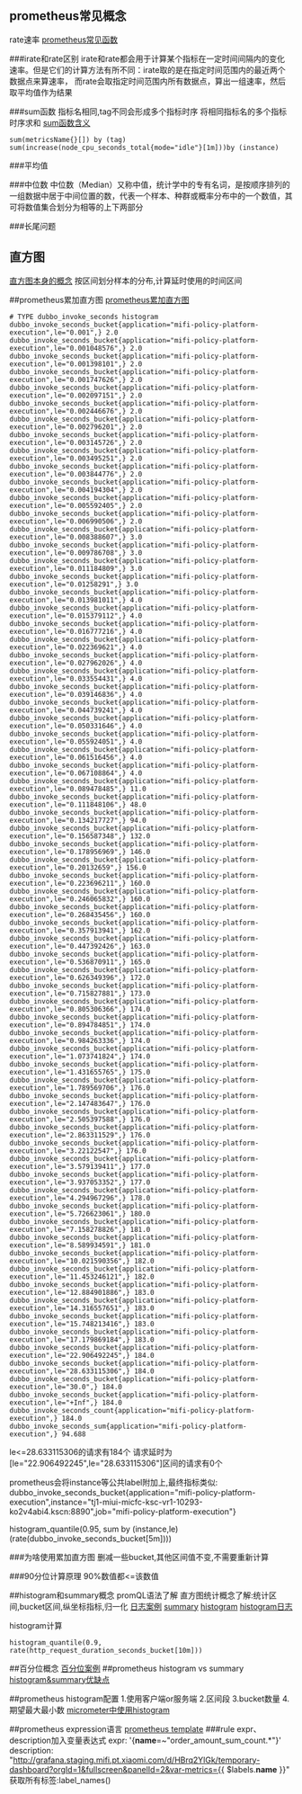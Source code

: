 ## prometheus常见概念
rate速率
[prometheus常见函数](https://prometheus.io/docs/prometheus/latest/querying/functions/#histogram_quantile)

###irate和rate区别
irate和rate都会用于计算某个指标在一定时间间隔内的变化速率。但是它们的计算方法有所不同：irate取的是在指定时间范围内的最近两个数据点来算速率，
而rate会取指定时间范围内所有数据点，算出一组速率，然后取平均值作为结果

###sum函数
指标名相同,tag不同会形成多个指标时序
将相同指标名的多个指标时序求和
[sum函数含义](https://my.oschina.net/54188zz/blog/3070582)
```
sum(metricsName{}[]) by (tag)
sum(increase(node_cpu_seconds_total{mode="idle"}[1m]))by (instance)
```

###平均值

###中位数
中位数（Median）又称中值，统计学中的专有名词，是按顺序排列的一组数据中居于中间位置的数，代表一个样本、种群或概率分布中的一个数值，其可将数值集合划分为相等的上下两部分

###长尾问题

## 直方图
[直方图本身的概念](https://zhuanlan.zhihu.com/p/32857009)
按区间划分样本的分布,计算延时使用的时间区间

##prometheus累加直方图
[prometheus累加直方图](https://cloud.tencent.com/developer/article/1495303)

```
# TYPE dubbo_invoke_seconds histogram
dubbo_invoke_seconds_bucket{application="mifi-policy-platform-execution",le="0.001",} 2.0
dubbo_invoke_seconds_bucket{application="mifi-policy-platform-execution",le="0.001048576",} 2.0
dubbo_invoke_seconds_bucket{application="mifi-policy-platform-execution",le="0.001398101",} 2.0
dubbo_invoke_seconds_bucket{application="mifi-policy-platform-execution",le="0.001747626",} 2.0
dubbo_invoke_seconds_bucket{application="mifi-policy-platform-execution",le="0.002097151",} 2.0
dubbo_invoke_seconds_bucket{application="mifi-policy-platform-execution",le="0.002446676",} 2.0
dubbo_invoke_seconds_bucket{application="mifi-policy-platform-execution",le="0.002796201",} 2.0
dubbo_invoke_seconds_bucket{application="mifi-policy-platform-execution",le="0.003145726",} 2.0
dubbo_invoke_seconds_bucket{application="mifi-policy-platform-execution",le="0.003495251",} 2.0
dubbo_invoke_seconds_bucket{application="mifi-policy-platform-execution",le="0.003844776",} 2.0
dubbo_invoke_seconds_bucket{application="mifi-policy-platform-execution",le="0.004194304",} 2.0
dubbo_invoke_seconds_bucket{application="mifi-policy-platform-execution",le="0.005592405",} 2.0
dubbo_invoke_seconds_bucket{application="mifi-policy-platform-execution",le="0.006990506",} 2.0
dubbo_invoke_seconds_bucket{application="mifi-policy-platform-execution",le="0.008388607",} 3.0
dubbo_invoke_seconds_bucket{application="mifi-policy-platform-execution",le="0.009786708",} 3.0
dubbo_invoke_seconds_bucket{application="mifi-policy-platform-execution",le="0.011184809",} 3.0
dubbo_invoke_seconds_bucket{application="mifi-policy-platform-execution",le="0.01258291",} 3.0
dubbo_invoke_seconds_bucket{application="mifi-policy-platform-execution",le="0.013981011",} 4.0
dubbo_invoke_seconds_bucket{application="mifi-policy-platform-execution",le="0.015379112",} 4.0
dubbo_invoke_seconds_bucket{application="mifi-policy-platform-execution",le="0.016777216",} 4.0
dubbo_invoke_seconds_bucket{application="mifi-policy-platform-execution",le="0.022369621",} 4.0
dubbo_invoke_seconds_bucket{application="mifi-policy-platform-execution",le="0.027962026",} 4.0
dubbo_invoke_seconds_bucket{application="mifi-policy-platform-execution",le="0.033554431",} 4.0
dubbo_invoke_seconds_bucket{application="mifi-policy-platform-execution",le="0.039146836",} 4.0
dubbo_invoke_seconds_bucket{application="mifi-policy-platform-execution",le="0.044739241",} 4.0
dubbo_invoke_seconds_bucket{application="mifi-policy-platform-execution",le="0.050331646",} 4.0
dubbo_invoke_seconds_bucket{application="mifi-policy-platform-execution",le="0.055924051",} 4.0
dubbo_invoke_seconds_bucket{application="mifi-policy-platform-execution",le="0.061516456",} 4.0
dubbo_invoke_seconds_bucket{application="mifi-policy-platform-execution",le="0.067108864",} 4.0
dubbo_invoke_seconds_bucket{application="mifi-policy-platform-execution",le="0.089478485",} 11.0
dubbo_invoke_seconds_bucket{application="mifi-policy-platform-execution",le="0.111848106",} 48.0
dubbo_invoke_seconds_bucket{application="mifi-policy-platform-execution",le="0.134217727",} 94.0
dubbo_invoke_seconds_bucket{application="mifi-policy-platform-execution",le="0.156587348",} 132.0
dubbo_invoke_seconds_bucket{application="mifi-policy-platform-execution",le="0.178956969",} 146.0
dubbo_invoke_seconds_bucket{application="mifi-policy-platform-execution",le="0.20132659",} 156.0
dubbo_invoke_seconds_bucket{application="mifi-policy-platform-execution",le="0.223696211",} 160.0
dubbo_invoke_seconds_bucket{application="mifi-policy-platform-execution",le="0.246065832",} 160.0
dubbo_invoke_seconds_bucket{application="mifi-policy-platform-execution",le="0.268435456",} 160.0
dubbo_invoke_seconds_bucket{application="mifi-policy-platform-execution",le="0.357913941",} 162.0
dubbo_invoke_seconds_bucket{application="mifi-policy-platform-execution",le="0.447392426",} 163.0
dubbo_invoke_seconds_bucket{application="mifi-policy-platform-execution",le="0.536870911",} 165.0
dubbo_invoke_seconds_bucket{application="mifi-policy-platform-execution",le="0.626349396",} 172.0
dubbo_invoke_seconds_bucket{application="mifi-policy-platform-execution",le="0.715827881",} 173.0
dubbo_invoke_seconds_bucket{application="mifi-policy-platform-execution",le="0.805306366",} 174.0
dubbo_invoke_seconds_bucket{application="mifi-policy-platform-execution",le="0.894784851",} 174.0
dubbo_invoke_seconds_bucket{application="mifi-policy-platform-execution",le="0.984263336",} 174.0
dubbo_invoke_seconds_bucket{application="mifi-policy-platform-execution",le="1.073741824",} 174.0
dubbo_invoke_seconds_bucket{application="mifi-policy-platform-execution",le="1.431655765",} 175.0
dubbo_invoke_seconds_bucket{application="mifi-policy-platform-execution",le="1.789569706",} 176.0
dubbo_invoke_seconds_bucket{application="mifi-policy-platform-execution",le="2.147483647",} 176.0
dubbo_invoke_seconds_bucket{application="mifi-policy-platform-execution",le="2.505397588",} 176.0
dubbo_invoke_seconds_bucket{application="mifi-policy-platform-execution",le="2.863311529",} 176.0
dubbo_invoke_seconds_bucket{application="mifi-policy-platform-execution",le="3.22122547",} 176.0
dubbo_invoke_seconds_bucket{application="mifi-policy-platform-execution",le="3.579139411",} 177.0
dubbo_invoke_seconds_bucket{application="mifi-policy-platform-execution",le="3.937053352",} 177.0
dubbo_invoke_seconds_bucket{application="mifi-policy-platform-execution",le="4.294967296",} 178.0
dubbo_invoke_seconds_bucket{application="mifi-policy-platform-execution",le="5.726623061",} 180.0
dubbo_invoke_seconds_bucket{application="mifi-policy-platform-execution",le="7.158278826",} 181.0
dubbo_invoke_seconds_bucket{application="mifi-policy-platform-execution",le="8.589934591",} 181.0
dubbo_invoke_seconds_bucket{application="mifi-policy-platform-execution",le="10.021590356",} 182.0
dubbo_invoke_seconds_bucket{application="mifi-policy-platform-execution",le="11.453246121",} 182.0
dubbo_invoke_seconds_bucket{application="mifi-policy-platform-execution",le="12.884901886",} 183.0
dubbo_invoke_seconds_bucket{application="mifi-policy-platform-execution",le="14.316557651",} 183.0
dubbo_invoke_seconds_bucket{application="mifi-policy-platform-execution",le="15.748213416",} 183.0
dubbo_invoke_seconds_bucket{application="mifi-policy-platform-execution",le="17.179869184",} 183.0
dubbo_invoke_seconds_bucket{application="mifi-policy-platform-execution",le="22.906492245",} 184.0
dubbo_invoke_seconds_bucket{application="mifi-policy-platform-execution",le="28.633115306",} 184.0
dubbo_invoke_seconds_bucket{application="mifi-policy-platform-execution",le="30.0",} 184.0
dubbo_invoke_seconds_bucket{application="mifi-policy-platform-execution",le="+Inf",} 184.0
dubbo_invoke_seconds_count{application="mifi-policy-platform-execution",} 184.0
dubbo_invoke_seconds_sum{application="mifi-policy-platform-execution",} 94.688
```

le<=28.633115306的请求有184个
请求延时为[le="22.906492245",le="28.633115306"]区间的请求有0个

prometheus会将instance等公共label附加上,最终指标类似:
dubbo_invoke_seconds_bucket{application="mifi-policy-platform-execution",instance="tj1-miui-micfc-ksc-vr1-10293-ko2v4abi4.kscn:8890",job="mifi-policy-platform-execution"}


histogram_quantile(0.95, sum by (instance,le) (rate(dubbo_invoke_seconds_bucket[5m])))

###为啥使用累加直方图
[](https://www.robustperception.io/why-are-prometheus-histograms-cumulative)
删减一些bucket,其他区间值不变,不需要重新计算

###90分位计算原理
90%数值都<=该数值


##histogram和summary概念
promQL语法了解
直方图统计概念了解:统计区间,bucket区间,纵坐标指标,归一化
[日志案例](https://www.robustperception.io/how-does-a-prometheus-summary-work)
[summary](https://www.robustperception.io/how-does-a-prometheus-summary-work)
[histogram](https://www.robustperception.io/how-does-a-prometheus-histogram-work)
[histogram日志](https://blog.csdn.net/wtan825/article/details/94616813)

histogram计算
```
histogram_quantile(0.9, rate(http_request_duration_seconds_bucket[10m]))
```
##百分位概念
[百分位案例](https://disksing.com/histogram-quantile/)
##prometheus histogram vs summary
[histogram&summary优缺点](https://blog.csdn.net/wtan825/article/details/94616813)

##prometheus histogram配置
1.使用客户端or服务端
2.区间段
3.bucket数量
4.期望最大最小数
[micrometer中使用histogram](https://micrometer.io/docs/concepts#_histograms_and_percentiles)


##prometheus expression语言
[prometheus template](https://prometheus.io/docs/prometheus/latest/configuration/template_examples/)
###rule expr、description加入变量表达式
expr: '{__name__=~"order_amount_sum_count.*"}'	
description: "http://grafana.staging.mifi.pt.xiaomi.com/d/HBrq2YlGk/temporary-dashboard?orgId=1&fullscreen&panelId=2&var-metrics={{ $labels.__name__ }}"
获取所有标签:label_names()